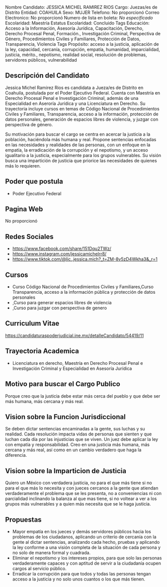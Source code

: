 Nombre Candidato: JESSICA MICHEL RAMIREZ RIOS
Cargo: Juezas/es de Distrito
Entidad: COAHUILA
Sexo: MUJER
Telefono: No proporcionó
Correo Electronico: No proporcionó
Numero de lista en boleta: *No especificado*
Escolaridad: Maestría
Estatus Escolaridad: Concluido
Tags Educación: Acceso a la Información, Asesoría Jurídica, Capacitación, Derecho, Derecho Procesal Penal, Formación., Investigación Criminal, Perspectiva de Género, Procedimientos Civiles y Familiares, Protección de Datos, Transparencia, Violencia
Tags Propósito: acceso a la justicia, aplicación de la ley, capacidad, cercanía, corrupción, empatía, humanidad, imparcialidad, justicia, mérito., nepotismo, realidad social, resolución de problemas, servidores públicos, vulnerabilidad


## Descripción del Candidato 

Jessica Michel Ramirez Rios es candidata a Jueza/es de Distrito en Coahuila, postulada por el Poder Ejecutivo Federal. Cuenta con Maestría en Derecho Procesal Penal e Investigación Criminal, además de una Especialidad en Aseroría Jurídica y una Licenciatura en Derecho. Su trayectoria incluye cursos en temas de Código Nacional de Procedimientos Civiles y Familiares, Transparencia, acceso a la información, protección de datos personales, generación de espacios libres de violencia, y juzgar con perspectiva de género.

Su motivación para buscar el cargo se centra en acercar la justicia a la población, haciéndola más humana y real. Propone sentencias enfocadas en las necesidades y realidades de las personas, con un enfoque en la empatía, la erradicación de la corrupción y el nepotismo, y un acceso igualitario a la justicia, especialmente para los grupos vulnerables. Su visión busca una impartición de justicia que priorice las necesidades de quienes más lo requieren.


## Poder que postula

- Poder Ejecutivo Federal


## Pagina Web

No proporcionó


## Redes Sociales

- https://www.facebook.com/share/151Dqu2TWz/
- https://www.instagram.com/jessicamichelrr8/
- https://www.tiktok.com/@lic..jessica.mich?_t=ZM-8v5zD4Wkha3&_r=1


## Cursos

- Curso Código Nacional de Procedimientos Civiles y Familiares,Curso Transparencia, acceso a la información pública y protección de datos personales
- ,Curso para generar espacios libres de violencia
- ,Curso para juzgar con perspectiva de genero


## Curriculum Vitae

https://candidaturaspoderjudicial.ine.mx/detalleCandidato/54419/11


## Trayectoria Academica

- Licenciatura en derecho, Maestría en Derecho Procesal Penal e Investigación Criminal y Especialidad en Asesoría Jurídica


## Motivo para buscar el Cargo Publico

Porque creo que la justicia debe estar más cerca del pueblo y que debe ser más humana, más cercana y más real.


## Vision sobre la Funcion Jurisdiccional

Se deben dictar sentencias encaminadas a la gente, sus luchas y su realidad. Cada resolución impacta vidas de personas que sienten y que luchan cada día por las injusticias que se viven. Un juez debe aplicar la ley con empatía y responsabilidad. Creo en una justicia más humana, más cercana y más real, así como en un cambio verdadero que haga la diferencia.


## Vision sobre la Imparticion de Justicia

Quiero un México con verdadera justicia, no para el que más tiene si no para el que más lo necesita y con jueces cercanos a la gente que atiendan verdaderamente el problema que se les presenta, no a conveniencias ni con parcialidad inclinando la balanza al que mas tiene, si no voltear a ver a los grupos más vulnerables y a quien más necesita que se le haga justicia.


## Propuestas

- Mayor empatía en los jueces y demás servidores públicos hacia los problemas de los ciudadanos, aplicando un criterio de cercanía con la gente al dictar sentencias, analizando cada hecho, pruebas y aplicando la ley conforme a una visión completa de la situación de cada persona y no solo de manera formal y cuadrada.
- Eliminar el nepotismo y los intereses propios, para que solo las personas verdaderamente capaces y con aptitud de servir a la ciudadanía ocupen cargos al servicio público.
- Erradicar la corrupción para que todos y todas las personas tengan acceso a la justicia y no solo unos cuantos o los que más tienen.

